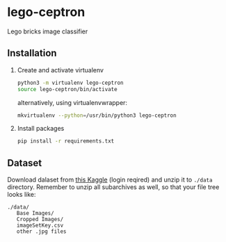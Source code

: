 # lego-ceptron
Lego bricks image classifier

## Installation
1. Create and activate virtualenv
    ```bash
    python3 -m virtualenv lego-ceptron
    source lego-ceptron/bin/activate
    ```
    alternatively, using virtualenvwrapper:
    ```bash
    mkvirtualenv --python=/usr/bin/python3 lego-ceptron
    ```
1. Install packages
    ```bash
    pip install -r requirements.txt
    ```
    
## Dataset
Download dalaset from [this Kaggle](https://www.kaggle.com/pacogarciam3/lego-brick-sorting-image-recognition)
(login reqired) and unzip it to `./data` directory.
Remember to unzip all subarchives as well, so that your file tree looks like:
```
./data/
   Base Images/
   Cropped Images/
   imageSetKey.csv
   other .jpg files
```